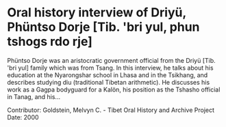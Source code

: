 # Oral history interview of Driyü, Phüntso Dorje [Tib. 'bri yul, phun tshogs rdo rje]


Phüntso Dorje was an aristocratic government official from the Driyü [Tib. 'bri yul] family which was from Tsang. In this interview, he talks about his education at the Nyarongshar school in Lhasa and in the Tsikhang, and describes studying diu (traditional Tibetan arithmetic). He discusses his work as a Gagpa bodyguard for a Kalön, his position as the Tshasho official in Tanag, and his...


Contributor:
                        Goldstein, Melvyn C. - Tibet Oral History and Archive Project  
Date:
2000  
